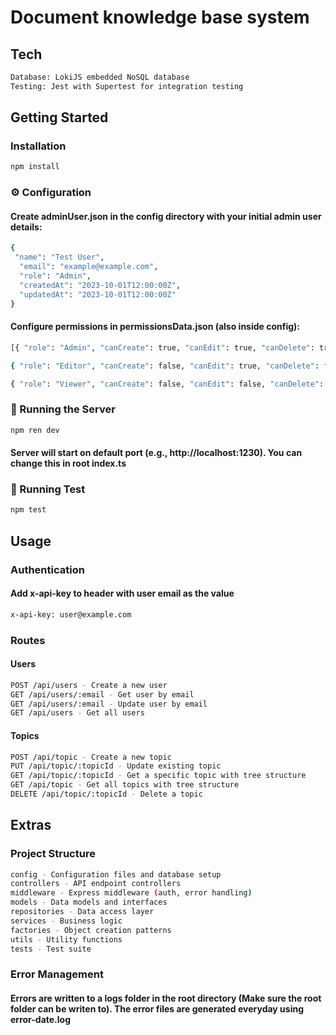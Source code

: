 #  Document knowledge base system

##  Tech
```bash
Database: LokiJS embedded NoSQL database
Testing: Jest with Supertest for integration testing
```
##  Getting Started

###  Installation

```bash
npm install
```
###  ⚙️ Configuration
#### Create adminUser.json in the config directory with your initial admin user details:

```bash
{
 "name": "Test User",
  "email": "example@example.com",
  "role": "Admin",
  "createdAt": "2023-10-01T12:00:00Z",
  "updatedAt": "2023-10-01T12:00:00Z"
}
```
#### Configure permissions in permissionsData.json (also inside config):
```bash
[{ "role": "Admin", "canCreate": true, "canEdit": true, "canDelete": true, "canView": true },

{ "role": "Editor", "canCreate": false, "canEdit": true, "canDelete": false, "canView": true },

{ "role": "Viewer", "canCreate": false, "canEdit": false, "canDelete": false, "canView": true }]

```
### 🚀 Running the Server
```bash
npm ren dev
```
#### Server will start on default port (e.g., http://localhost:1230). You can change this in root index.ts

### 🚀 Running Test
```bash
npm test
```

##  Usage
###  Authentication
#### Add x-api-key to header with user email as the value

```bash
x-api-key: user@example.com
```
###  Routes
#### Users
```bash
POST /api/users - Create a new user
GET /api/users/:email - Get user by email
GET /api/users/:email - Update user by email
GET /api/users - Get all users
```

#### Topics
```bash
POST /api/topic - Create a new topic
PUT /api/topic/:topicId - Update existing topic
GET /api/topic/:topicId - Get a specific topic with tree structure
GET /api/topic - Get all topics with tree structure
DELETE /api/topic/:topicId - Delete a topic
```
##  Extras
### Project Structure
```bash
config - Configuration files and database setup
controllers - API endpoint controllers
middleware - Express middleware (auth, error handling)
models - Data models and interfaces
repositories - Data access layer
services - Business logic
factories - Object creation patterns
utils - Utility functions
tests - Test suite
```
### Error Management
#### Errors are written to a logs folder in the root directory (Make sure the root folder can be writen to). The error files are generated everyday using error-date.log

